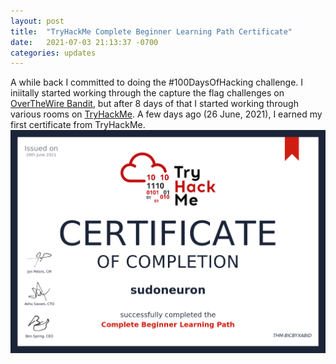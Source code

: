 ```yaml
---
layout: post
title:  "TryHackMe Complete Beginner Learning Path Certificate"
date:   2021-07-03 21:13:37 -0700
categories: updates
---
```

A while back I committed to doing the #100DaysOfHacking challenge. I iniitally started working through the capture the flag challenges on [OverTheWire Bandit](https://overthewire.org/wargames/bandit/), but after 8 days of that I started working through various rooms on [TryHackMe](https://tryhackme.com/). A few days ago (26 June, 2021), I earned my first certificate from TryHackMe.
![On 26 June, 2021 I completed the TryHackMe Complete Beginner Learning Path.](/img/THM-BICBYXABID.png "On 26 June, 2021 I completed the TryHackMe Complete Beginner Learning Path.")

